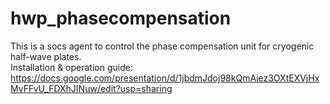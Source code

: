# hwp_phasecompensation
This is a socs agent to control the phase compensation unit for cryogenic half-wave plates.\
Installation & operation guide:
https://docs.google.com/presentation/d/1jbdmJdoj98kQmAiez3OXtEXVjHxMvFFvU_FDXhJINuw/edit?usp=sharing
